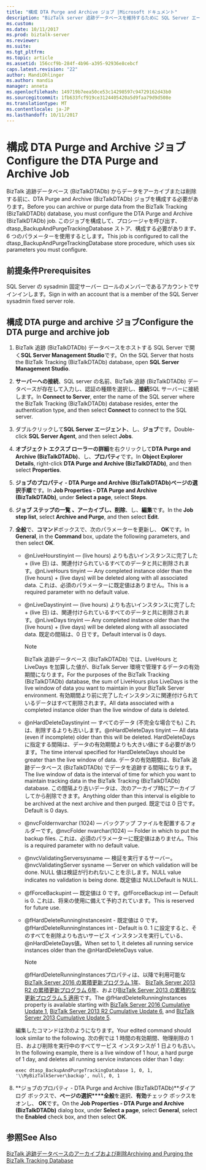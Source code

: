 ```yaml
---
title: "構成 DTA Purge and Archive ジョブ |Microsoft ドキュメント"
description: "BizTalk server 追跡データベースを維持するために SQL Server エージェントで、DTA Purge and Archive ジョブのパラメーターを設定します。"
ms.custom: 
ms.date: 10/11/2017
ms.prod: biztalk-server
ms.reviewer: 
ms.suite: 
ms.tgt_pltfrm: 
ms.topic: article
ms.assetid: 156ccf9b-284f-4b96-a395-92936e8cebcf
caps.latest.revision: "22"
author: MandiOhlinger
ms.author: mandia
manager: anneta
ms.openlocfilehash: 149719b7eea50ce53c14298597c94729162d43b0
ms.sourcegitcommit: 1fb633fcf919ce3124405420a5d9faa79d9d508e
ms.translationtype: MT
ms.contentlocale: ja-JP
ms.lasthandoff: 10/11/2017
---
```

# <a name="configure-the-dta-purge-and-archive-job"></a><span data-ttu-id="6276e-103">構成 DTA Purge and Archive ジョブ</span><span class="sxs-lookup"><span data-stu-id="6276e-103">Configure the DTA Purge and Archive Job</span></span>
<span data-ttu-id="6276e-104">BizTalk 追跡データベース (BizTalkDTADb) からデータをアーカイブまたは削除する前に、DTA Purge and Archive (BizTalkDTADb) ジョブを構成する必要があります。</span><span class="sxs-lookup"><span data-stu-id="6276e-104">Before you can archive or purge data from the BizTalk Tracking (BizTalkDTADb) database, you must configure the DTA Purge and Archive (BizTalkDTADb) job.</span></span> <span data-ttu-id="6276e-105">このジョブを構成して、プロシージャを呼び出す、dtasp_BackupAndPurgeTrackingDatabase ストア、構成する必要があります、6 つのパラメーターを使用するとします。</span><span class="sxs-lookup"><span data-stu-id="6276e-105">This job is configured to call the dtasp_BackupAndPurgeTrackingDatabase store procedure, which uses six parameters you must configure.</span></span>  
  
## <a name="prerequisites"></a><span data-ttu-id="6276e-106">前提条件</span><span class="sxs-lookup"><span data-stu-id="6276e-106">Prerequisites</span></span>  
 <span data-ttu-id="6276e-107">SQL Server の sysadmin 固定サーバー ロールのメンバーであるアカウントでサインインします。</span><span class="sxs-lookup"><span data-stu-id="6276e-107">Sign in with an account that is a member of the SQL Server sysadmin fixed server role.</span></span>  
  
## <a name="configure-the-dta-purge-and-archive-job"></a><span data-ttu-id="6276e-108">構成 DTA purge and archive ジョブ</span><span class="sxs-lookup"><span data-stu-id="6276e-108">Configure the DTA purge and archive job</span></span>  
  
1.  <span data-ttu-id="6276e-109">BizTalk 追跡 (BizTalkDTADb) データベースをホストする SQL Server で開く**SQL Server Management Studio**です。</span><span class="sxs-lookup"><span data-stu-id="6276e-109">On the SQL Server that hosts the BizTalk Tracking (BizTalkDTADb) database, open **SQL Server Management Studio**.</span></span>  
  
2.  <span data-ttu-id="6276e-110">**サーバーへの接続**、SQL server の名前、BizTalk 追跡 (BizTalkDTADb) データベースが存在して入力し、認証の種類を選択し、**接続**SQL サーバーに接続します。</span><span class="sxs-lookup"><span data-stu-id="6276e-110">In **Connect to Server**, enter the name of the SQL server where the BizTalk Tracking (BizTalkDTADb) database resides, enter the authentication type, and then select **Connect** to connect to the SQL server.</span></span>  
  
3. <span data-ttu-id="6276e-111">ダブルクリックして**SQL Server エージェント**、し、**ジョブ**です。</span><span class="sxs-lookup"><span data-stu-id="6276e-111">Double-click **SQL Server Agent**, and then select **Jobs**.</span></span>  
  
4.  <span data-ttu-id="6276e-112">**オブジェクト エクスプ ローラーの詳細**を右クリックして**DTA Purge and Archive (BizTalkDTADb)**、し、**プロパティ**です。</span><span class="sxs-lookup"><span data-stu-id="6276e-112">In **Object Explorer Details**, right-click **DTA Purge and Archive (BizTalkDTADb)**, and then select **Properties**.</span></span>  
  
5.  <span data-ttu-id="6276e-113">**ジョブのプロパティ - DTA Purge and Archive (BizTalkDTADb)****ページの選択****手順**です。</span><span class="sxs-lookup"><span data-stu-id="6276e-113">In **Job Properties - DTA Purge and Archive (BizTalkDTADb)**, under **Select a page**, select **Steps**.</span></span>  
  
6.  <span data-ttu-id="6276e-114">**ジョブ ステップの一覧** **、アーカイブし、削除**、し、**編集**です。</span><span class="sxs-lookup"><span data-stu-id="6276e-114">In the **Job step list**, select **Archive and Purge**, and then select **Edit**.</span></span>  
  
7.  <span data-ttu-id="6276e-115">**全般**で、**コマンド**ボックスで、次のパラメーターを更新し、 **OK**です。</span><span class="sxs-lookup"><span data-stu-id="6276e-115">In **General**, in the **Command** box, update the following parameters, and then select **OK**.</span></span>  
  
    -   <span data-ttu-id="6276e-116">@nLiveHourstinyint — (live hours) よりも古いインスタンスに完了した + (live 日) は、関連付けられているすべてのデータと共に削除されます。</span><span class="sxs-lookup"><span data-stu-id="6276e-116">@nLiveHours tinyint — Any completed instance older than the (live hours) + (live days) will be deleted along with all associated data.</span></span> <span data-ttu-id="6276e-117">これは、必須のパラメーターに既定値はありません。</span><span class="sxs-lookup"><span data-stu-id="6276e-117">This is a required parameter with no default value.</span></span>  
  
    -   <span data-ttu-id="6276e-118">@nLiveDaystinyint — (live hours) よりも古いインスタンスに完了した + (live 日) は、関連付けられているすべてのデータと共に削除されます。</span><span class="sxs-lookup"><span data-stu-id="6276e-118">@nLiveDays tinyint — Any completed instance older than the (live hours) + (live days) will be deleted along with all associated data.</span></span> <span data-ttu-id="6276e-119">既定の間隔は、0 日です。</span><span class="sxs-lookup"><span data-stu-id="6276e-119">Default interval is 0 days.</span></span>  
  
        > [!NOTE]
        >  <span data-ttu-id="6276e-120">BizTalk 追跡データベース (BizTalkDTADb) では、LiveHours と LiveDays を加算した値が、BizTalk Server 環境で管理するデータの有効期間になります。</span><span class="sxs-lookup"><span data-stu-id="6276e-120">For the purposes of the BizTalk Tracking (BizTalkDTADb) database, the sum of LiveHours plus LiveDays is the live window of data you want to maintain in your BizTalk Server environment.</span></span> <span data-ttu-id="6276e-121">有効期間より前に完了したインスタンスに関連付けられているデータはすべて削除されます。</span><span class="sxs-lookup"><span data-stu-id="6276e-121">All data associated with a completed instance older than the live window of data is deleted.</span></span>  
  
    -   <span data-ttu-id="6276e-122">@nHardDeleteDaystinyint — すべてのデータ (不完全な場合でも) これは、削除するよりも古いします。</span><span class="sxs-lookup"><span data-stu-id="6276e-122">@nHardDeleteDays tinyint — All data (even if incomplete) older than this will be deleted.</span></span> <span data-ttu-id="6276e-123">HardDeleteDays に指定する間隔は、データの有効期間よりも大きい値にする必要があります。</span><span class="sxs-lookup"><span data-stu-id="6276e-123">The time interval specified for HardDeleteDays should be greater than the live window of data.</span></span> <span data-ttu-id="6276e-124">データの有効期間は、BizTalk 追跡データベース (BizTalkDTADb) でデータを追跡する間隔になります。</span><span class="sxs-lookup"><span data-stu-id="6276e-124">The live window of data is the interval of time for which you want to maintain tracking data in the BizTalk Tracking (BizTalkDTADb) database.</span></span> <span data-ttu-id="6276e-125">この間隔より古いデータは、次のアーカイブ時にアーカイブしてから削除できます。</span><span class="sxs-lookup"><span data-stu-id="6276e-125">Anything older than this interval is eligible to be archived at the next archive and then purged.</span></span> <span data-ttu-id="6276e-126">既定では 0 日です。</span><span class="sxs-lookup"><span data-stu-id="6276e-126">Default is 0 days.</span></span>  
  
    -   <span data-ttu-id="6276e-127">@nvcFoldernvarchar (1024) — バックアップ ファイルを配置するフォルダーです。</span><span class="sxs-lookup"><span data-stu-id="6276e-127">@nvcFolder nvarchar(1024) — Folder in which to put the backup files.</span></span> <span data-ttu-id="6276e-128">これは、必須のパラメーターに既定値はありません。</span><span class="sxs-lookup"><span data-stu-id="6276e-128">This is a required parameter with no default value.</span></span>  
  
    -   <span data-ttu-id="6276e-129">@nvcValidatingServersysname — 検証を実行するサーバー。</span><span class="sxs-lookup"><span data-stu-id="6276e-129">@nvcValidatingServer sysname — Server on which validation will be done.</span></span> <span data-ttu-id="6276e-130">NULL 値は検証が行われないことを示します。</span><span class="sxs-lookup"><span data-stu-id="6276e-130">NULL value indicates no validation is being done.</span></span> <span data-ttu-id="6276e-131">既定値は NULL</span><span class="sxs-lookup"><span data-stu-id="6276e-131">Default is NULL.</span></span>  
  
    -   <span data-ttu-id="6276e-132">@fForceBackupint — 既定値は 0 です。</span><span class="sxs-lookup"><span data-stu-id="6276e-132">@fForceBackup int — Default is 0.</span></span> <span data-ttu-id="6276e-133">これは、将来の使用に備えて予約されています。</span><span class="sxs-lookup"><span data-stu-id="6276e-133">This is reserved for future use.</span></span>  
  
    -   <span data-ttu-id="6276e-134">@fHardDeleteRunningInstancesint - 既定値は 0 です。</span><span class="sxs-lookup"><span data-stu-id="6276e-134">@fHardDeleteRunningInstances int - Default is 0.</span></span> <span data-ttu-id="6276e-135">1 に設定すると、そのすべてを削除よりも古いサービス インスタンスを実行している、@nHardDeleteDays値。</span><span class="sxs-lookup"><span data-stu-id="6276e-135">When set to 1, it deletes all running service instances older than the @nHardDeleteDays value.</span></span> 
    
        > [!NOTE]
        > <span data-ttu-id="6276e-136">@fHardDeleteRunningInstancesプロパティは、以降で利用可能な[BizTalk Server 2016 の累積更新プログラム 1年](https://support.microsoft.com/help/3208238/cumulative-update-1-for-microsoft-biztalk-server-2016)、 [BizTalk Server 2013 R2 の累積更新プログラム 6年](https://support.microsoft.com/en-us/help/4020020/cumulative-update-package-6-for-biztalk-server-2013-r2)、および[BizTalk Server 2013 の累積的な更新プログラム 5 適用](https://support.microsoft.com/help/3194301/cumulative-update-5-for-biztalk-server-2013)です。</span><span class="sxs-lookup"><span data-stu-id="6276e-136">The @fHardDeleteRunningInstances property is available starting with [BizTalk Server 2016 Cumulative Update 1](https://support.microsoft.com/help/3208238/cumulative-update-1-for-microsoft-biztalk-server-2016), [BizTalk Server 2013 R2 Cumulative Update 6](https://support.microsoft.com/en-us/help/4020020/cumulative-update-package-6-for-biztalk-server-2013-r2), and [BizTalk Server 2013 Cumulative Update 5](https://support.microsoft.com/help/3194301/cumulative-update-5-for-biztalk-server-2013).</span></span>  
  
    <span data-ttu-id="6276e-137">編集したコマンドは次のようになります。</span><span class="sxs-lookup"><span data-stu-id="6276e-137">Your edited command should look similar to the following.</span></span> <span data-ttu-id="6276e-138">次の例では 1 時間の有効期間、物理削除の 1 日、および削除を実行中のすべてサービス インスタンスが 1 日よりも古い。</span><span class="sxs-lookup"><span data-stu-id="6276e-138">In the following example, there is a live window of 1 hour, a hard purge of 1 day, and deletes all running service instances older than 1 day:</span></span>  
  
    ```  
    exec dtasp_BackupAndPurgeTrackingDatabase 1, 0, 1, '\\MyBizTalkServer\backup', null, 0, 1  
    ```  
  
8.  <span data-ttu-id="6276e-139">**ジョブのプロパティ - DTA Purge and Archive (BizTalkDTADb)**ダイアログ ボックスで、**ページの選択****全般**を選択、**有効**チェック ボックスをオンし、 **OK**です。</span><span class="sxs-lookup"><span data-stu-id="6276e-139">On the **Job Properties - DTA Purge and Archive (BizTalkDTADb)** dialog box, under **Select a page**, select **General**, select the **Enabled** check box, and then select **OK**.</span></span>  
  
## <a name="see-also"></a><span data-ttu-id="6276e-140">参照</span><span class="sxs-lookup"><span data-stu-id="6276e-140">See Also</span></span>  
 [<span data-ttu-id="6276e-141">BizTalk 追跡データベースのアーカイブおよび削除</span><span class="sxs-lookup"><span data-stu-id="6276e-141">Archiving and Purging the BizTalk Tracking Database</span></span>](../core/archiving-and-purging-the-biztalk-tracking-database.md)
